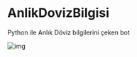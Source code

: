 # AnlikDovizBilgisi
 Python ile Anlık Döviz bilgilerini çeken bot

![img]("https://raw.githubusercontent.com/ledmago/AnlikDovizBilgisi/master/resim.png")

